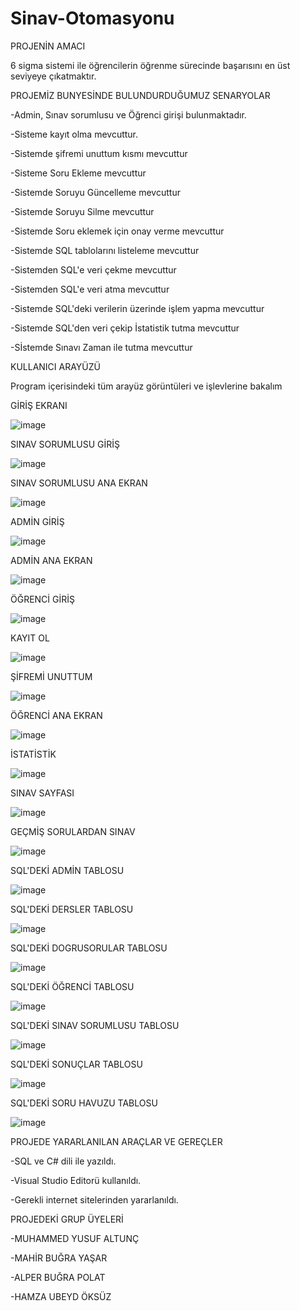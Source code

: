 # Sinav-Otomasyonu
PROJENİN AMACI

6 sigma sistemi ile öğrencilerin öğrenme sürecinde başarısını en üst seviyeye çıkatmaktır.

PROJEMİZ BUNYESİNDE BULUNDURDUĞUMUZ SENARYOLAR

-Admin, Sınav sorumlusu ve Öğrenci girişi bulunmaktadır.

-Sisteme kayıt olma mevcuttur.

-Sistemde şifremi unuttum kısmı mevcuttur

-Sisteme Soru Ekleme mevcuttur

-Sistemde Soruyu Güncelleme mevcuttur

-Sistemde Soruyu Silme mevcuttur

-Sistemde Soru eklemek için onay verme mevcuttur

-Sistemde SQL tablolarını listeleme mevcuttur

-Sistemden SQL'e veri çekme mevcuttur

-Sistemden SQL'e veri atma mevcuttur

-Sistemde SQL'deki verilerin üzerinde işlem yapma mevcuttur

-Sistemde SQL'den veri çekip İstatistik tutma mevcuttur

-Sİstemde Sınavı Zaman ile tutma mevcuttur

KULLANICI ARAYÜZÜ

Program içerisindeki tüm arayüz görüntüleri ve işlevlerine bakalım

GİRİŞ EKRANI

![image](https://user-images.githubusercontent.com/74426348/169086556-98500b50-63b6-4a08-b41e-d00798f49d31.png)

SINAV SORUMLUSU GİRİŞ

![image](https://user-images.githubusercontent.com/74426348/169089828-6b4d3787-d4d8-46e5-bcf3-cd977c8440d1.png)

SINAV SORUMLUSU ANA EKRAN

![image](https://user-images.githubusercontent.com/74426348/169089976-f14250e8-bf5b-4ec0-91da-93abedf2c27f.png)

ADMİN GİRİŞ

![image](https://user-images.githubusercontent.com/74426348/169090198-d9427bdc-eb11-43b7-aba3-ea6db5bd5d1c.png)

ADMİN ANA EKRAN

![image](https://user-images.githubusercontent.com/74426348/169090361-3ea77855-aed4-4c9c-9a5c-7c854d7b9297.png)

ÖĞRENCİ GİRİŞ

![image](https://user-images.githubusercontent.com/74426348/169090486-cb549d42-8327-4c42-b89d-97039a55f0a3.png)

KAYIT OL

![image](https://user-images.githubusercontent.com/74426348/169090633-dbefbf71-f537-4cb3-a421-d79a5132b718.png)

ŞİFREMİ UNUTTUM

![image](https://user-images.githubusercontent.com/74426348/169090745-bd0c3552-2ef3-4c27-b760-ce9c39f5908a.png)

ÖĞRENCİ ANA EKRAN

![image](https://user-images.githubusercontent.com/74426348/169090932-e61b865f-a979-425a-b39f-39864ff2414d.png)

İSTATİSTİK

![image](https://user-images.githubusercontent.com/74426348/169091120-7a7fcbcf-85ca-4afb-bee5-a3717ab6dde7.png)

SINAV SAYFASI

![image](https://user-images.githubusercontent.com/74426348/169091363-138175d0-0d8f-4e9b-af2e-a546a8b76446.png)

GEÇMİŞ SORULARDAN SINAV

![image](https://user-images.githubusercontent.com/74426348/169091469-7fff8f5e-684b-402b-a4f9-66aafe87920d.png)

SQL'DEKİ ADMİN TABLOSU

![image](https://user-images.githubusercontent.com/74426348/169095407-fdf55dfe-8f5d-493c-84ff-cbba502b2c44.png)

SQL'DEKİ DERSLER TABLOSU

![image](https://user-images.githubusercontent.com/74426348/169094604-03de4093-137f-409f-abde-74983529dd6b.png)

SQL'DEKİ DOGRUSORULAR TABLOSU

![image](https://user-images.githubusercontent.com/74426348/169094760-7d1f276e-f729-42d8-a974-8769545300a6.png)

SQL'DEKİ ÖĞRENCİ TABLOSU

![image](https://user-images.githubusercontent.com/74426348/169094906-ef0a33bd-ae84-4be8-b8ca-8a8b04d54442.png)

SQL'DEKİ SINAV SORUMLUSU TABLOSU

![image](https://user-images.githubusercontent.com/74426348/169095049-2afdaba7-3b65-4181-a3d9-3b4bee6caccf.png)

SQL'DEKİ SONUÇLAR TABLOSU

![image](https://user-images.githubusercontent.com/74426348/169095199-981c0960-d5c3-4ece-a772-9a9b6cc89d3c.png)

SQL'DEKİ SORU HAVUZU TABLOSU

![image](https://user-images.githubusercontent.com/74426348/169095288-8aad34ca-4024-4627-b577-78d895fe4eda.png)



PROJEDE YARARLANILAN ARAÇLAR VE GEREÇLER

-SQL ve C# dili ile yazıldı. 

-Visual Studio Editorü kullanıldı.

-Gerekli internet sitelerinden yararlanıldı.

PROJEDEKİ GRUP ÜYELERİ

-MUHAMMED YUSUF ALTUNÇ

-MAHİR BUĞRA YAŞAR

-ALPER BUĞRA POLAT

-HAMZA UBEYD ÖKSÜZ






